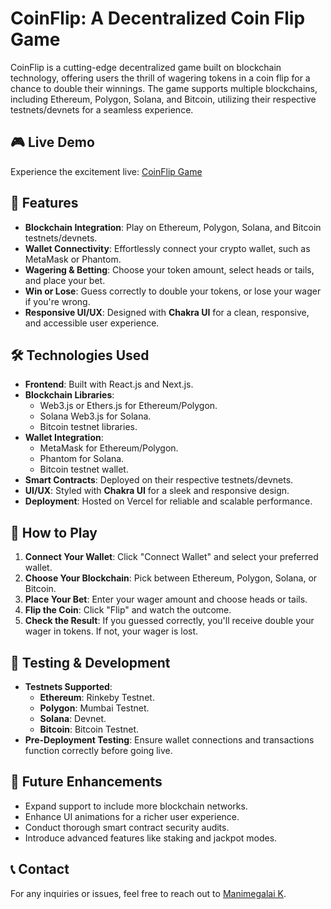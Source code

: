 # CoinFlip: A Decentralized Coin Flip Game

CoinFlip is a cutting-edge decentralized game built on blockchain technology, offering users the thrill of wagering tokens in a coin flip for a chance to double their winnings. The game supports multiple blockchains, including Ethereum, Polygon, Solana, and Bitcoin, utilizing their respective testnets/devnets for a seamless experience.

## 🎮 Live Demo

Experience the excitement live: [CoinFlip Game]()

## 🚀 Features

- **Blockchain Integration**: Play on Ethereum, Polygon, Solana, and Bitcoin testnets/devnets.
- **Wallet Connectivity**: Effortlessly connect your crypto wallet, such as MetaMask or Phantom.
- **Wagering & Betting**: Choose your token amount, select heads or tails, and place your bet.
- **Win or Lose**: Guess correctly to double your tokens, or lose your wager if you're wrong.
- **Responsive UI/UX**: Designed with **Chakra UI** for a clean, responsive, and accessible user experience.

## 🛠 Technologies Used

- **Frontend**: Built with React.js and Next.js.
- **Blockchain Libraries**: 
  - Web3.js or Ethers.js for Ethereum/Polygon.
  - Solana Web3.js for Solana.
  - Bitcoin testnet libraries.
- **Wallet Integration**: 
  - MetaMask for Ethereum/Polygon.
  - Phantom for Solana.
  - Bitcoin testnet wallet.
- **Smart Contracts**: Deployed on their respective testnets/devnets.
- **UI/UX**: Styled with **Chakra UI** for a sleek and responsive design.
- **Deployment**: Hosted on Vercel for reliable and scalable performance.

## 🎯 How to Play

1. **Connect Your Wallet**: Click "Connect Wallet" and select your preferred wallet.
2. **Choose Your Blockchain**: Pick between Ethereum, Polygon, Solana, or Bitcoin.
3. **Place Your Bet**: Enter your wager amount and choose heads or tails.
4. **Flip the Coin**: Click "Flip" and watch the outcome.
5. **Check the Result**: If you guessed correctly, you'll receive double your wager in tokens. If not, your wager is lost.

## 🧪 Testing & Development

- **Testnets Supported**:
  - **Ethereum**: Rinkeby Testnet.
  - **Polygon**: Mumbai Testnet.
  - **Solana**: Devnet.
  - **Bitcoin**: Bitcoin Testnet.
- **Pre-Deployment Testing**: Ensure wallet connections and transactions function correctly before going live.

## 🌟 Future Enhancements

- Expand support to include more blockchain networks.
- Enhance UI animations for a richer user experience.
- Conduct thorough smart contract security audits.
- Introduce advanced features like staking and jackpot modes.

## 📞 Contact

For any inquiries or issues, feel free to reach out to [Manimegalai K](mailto:iam.manimegalai25@gmail.com).
